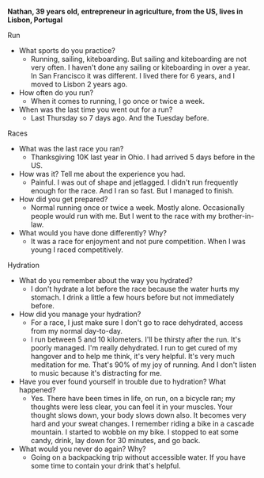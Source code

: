 **Nathan, 39 years old, entrepreneur in agriculture, from the US, lives in Lisbon, Portugal**

Run

- What sports do you practice?
  - Running, sailing, kiteboarding. But sailing and kiteboarding are not very often. I haven't done any sailing or kiteboarding in over a year. In San Francisco it was different. I lived there for 6 years, and I moved to Lisbon 2 years ago.
- How often do you run?
  - When it comes to running, I go once or twice a week.
- When was the last time you went out for a run?
  - Last Thursday so 7 days ago. And the Tuesday before.

Races

- What was the last race you ran?
  - Thanksgiving 10K last year in Ohio. I had arrived 5 days before in the US.
- How was it? Tell me about the experience you had.
  - Painful. I was out of shape and jetlagged. I didn't run frequently enough for the race. And I ran so fast. But I managed to finish.
- How did you get prepared?
  - Normal running once or twice a week. Mostly alone. Occasionally people would run with me. But I went to the race with my brother-in-law.
- What would you have done differently? Why?
  - It was a race for enjoyment and not pure competition. When I was young I raced competitively.

Hydration

- What do you remember about the way you hydrated?
  - I don't hydrate a lot before the race because the water hurts my stomach. I drink a little a few hours before but not immediately before.
- How did you manage your hydration?
  - For a race, I just make sure I don't go to race dehydrated, access from my normal day-to-day.
  - I run between 5 and 10 kilometers. I'll be thirsty after the run. It's poorly managed. I'm really dehydrated. I run to get cured of my hangover and to help me think, it's very helpful. It's very much meditation for me. That's 90% of my joy of running. And I don't listen to music because it's distracting for me.
- Have you ever found yourself in trouble due to hydration? What happened?
  - Yes. There have been times in life, on run, on a bicycle ran; my thoughts were less clear, you can feel it in your muscles. Your thought slows down, your body slows down also. It becomes very hard and your sweat changes. I remember riding a bike in a cascade mountain. I started to wobble on my bike. I stopped to eat some candy, drink, lay down for 30 minutes, and go back.
- What would you never do again? Why?
  - Going on a backpacking trip without accessible water. If you have some time to contain your drink that's helpful.
